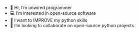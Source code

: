 - 👋 Hi, I’m unwired programmer
- 💻 I’m interested in open-source software
- 🌱 I want to IMPROVE my python skills
- 🥰 I’m looking to collaborate on open-source python projects
